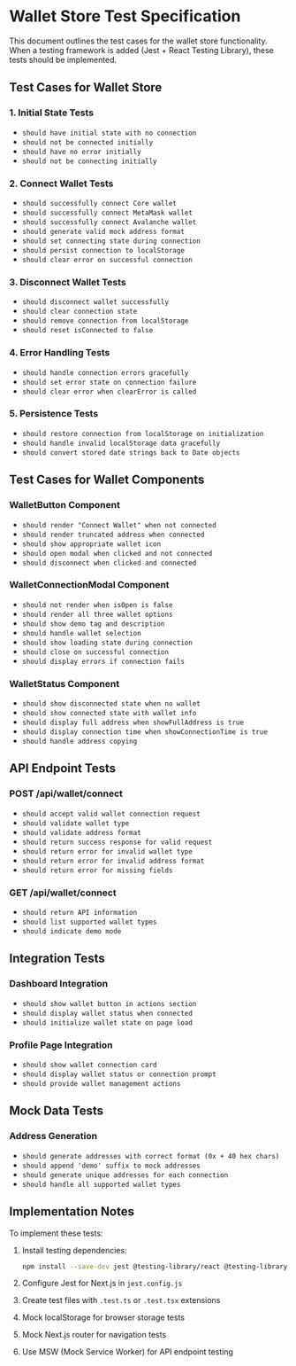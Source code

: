 # Wallet Store Test Specification

This document outlines the test cases for the wallet store functionality.
When a testing framework is added (Jest + React Testing Library), these tests should be implemented.

## Test Cases for Wallet Store

### 1. Initial State Tests
- `should have initial state with no connection`
- `should not be connected initially`
- `should have no error initially`
- `should not be connecting initially`

### 2. Connect Wallet Tests
- `should successfully connect Core wallet`
- `should successfully connect MetaMask wallet`
- `should successfully connect Avalanche wallet`
- `should generate valid mock address format`
- `should set connecting state during connection`
- `should persist connection to localStorage`
- `should clear error on successful connection`

### 3. Disconnect Wallet Tests
- `should disconnect wallet successfully`
- `should clear connection state`
- `should remove connection from localStorage`
- `should reset isConnected to false`

### 4. Error Handling Tests
- `should handle connection errors gracefully`
- `should set error state on connection failure`
- `should clear error when clearError is called`

### 5. Persistence Tests
- `should restore connection from localStorage on initialization`
- `should handle invalid localStorage data gracefully`
- `should convert stored date strings back to Date objects`

## Test Cases for Wallet Components

### WalletButton Component
- `should render "Connect Wallet" when not connected`
- `should render truncated address when connected`
- `should show appropriate wallet icon`
- `should open modal when clicked and not connected`
- `should disconnect when clicked and connected`

### WalletConnectionModal Component
- `should not render when isOpen is false`
- `should render all three wallet options`
- `should show demo tag and description`
- `should handle wallet selection`
- `should show loading state during connection`
- `should close on successful connection`
- `should display errors if connection fails`

### WalletStatus Component
- `should show disconnected state when no wallet`
- `should show connected state with wallet info`
- `should display full address when showFullAddress is true`
- `should display connection time when showConnectionTime is true`
- `should handle address copying`

## API Endpoint Tests

### POST /api/wallet/connect
- `should accept valid wallet connection request`
- `should validate wallet type`
- `should validate address format`
- `should return success response for valid request`
- `should return error for invalid wallet type`
- `should return error for invalid address format`
- `should return error for missing fields`

### GET /api/wallet/connect
- `should return API information`
- `should list supported wallet types`
- `should indicate demo mode`

## Integration Tests

### Dashboard Integration
- `should show wallet button in actions section`
- `should display wallet status when connected`
- `should initialize wallet state on page load`

### Profile Page Integration
- `should show wallet connection card`
- `should display wallet status or connection prompt`
- `should provide wallet management actions`

## Mock Data Tests

### Address Generation
- `should generate addresses with correct format (0x + 40 hex chars)`
- `should append 'demo' suffix to mock addresses`
- `should generate unique addresses for each connection`
- `should handle all supported wallet types`

## Implementation Notes

To implement these tests:

1. Install testing dependencies:
   ```bash
   npm install --save-dev jest @testing-library/react @testing-library/jest-dom
   ```

2. Configure Jest for Next.js in `jest.config.js`

3. Create test files with `.test.ts` or `.test.tsx` extensions

4. Mock localStorage for browser storage tests

5. Mock Next.js router for navigation tests

6. Use MSW (Mock Service Worker) for API endpoint testing